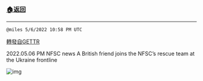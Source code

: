 ###  [:house:返回](README.md)
---


`@miles 5/6/2022 10:58 PM UTC`

[轉發自GETTR](https://gettr.com/post/p18mtkw70e5)

2022.05.06  PM NFSC news   A British friend joins the NFSC’s rescue team at the Ukraine frontline

![img](https://media.gettr.com/group43/origin/2022/05/06/22/9fb6d45a-9b36-ad33-2e73-07ea8cd58d18/9548d67018b19975dcafea4c4484666a.png)
